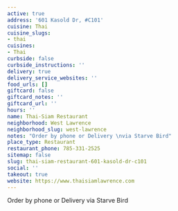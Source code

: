 ```yaml
---
active: true
address: '601 Kasold Dr, #C101'
cuisine: Thai
cuisine_slugs:
- thai
cuisines:
- Thai
curbside: false
curbside_instructions: ''
delivery: true
delivery_service_websites: ''
food_urls: []
giftcard: false
giftcard_notes: ''
giftcard_url: ''
hours: ''
name: Thai-Siam Restaurant
neighborhood: West Lawrence
neighborhood_slug: west-lawrence
notes: "Order by phone or Delivery \nvia Starve Bird"
place_type: Restaurant
restaurant_phone: 785-331-2525
sitemap: false
slug: thai-siam-restaurant-601-kasold-dr-c101
social: ''
takeout: true
website: https://www.thaisiamlawrence.com
---
```


Order by phone or Delivery 
via Starve Bird